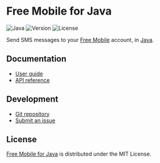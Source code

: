 # Free Mobile for Java
![Java](https://badgen.net/badge/java/%3E%3D17.0.0/green) ![Version](https://badgen.net/badge/project/v2.0.0/blue) ![License](https://badgen.net/badge/license/MIT/blue)

Send SMS messages to your [Free Mobile](https://mobile.free.fr) account, in [Java](https://www.oracle.com/java).

## Documentation
- [User guide](https://docs.belin.io/free-mobile.java)
- [API reference](https://docs.belin.io/free-mobile.java/api)

## Development
- [Git repository](https://github.com/cedx/free-mobile.java)
- [Submit an issue](https://github.com/cedx/free-mobile.java/issues)

## License
[Free Mobile for Java](https://github.com/cedx/free-mobile.java) is distributed under the MIT License.
